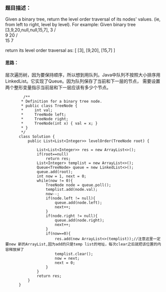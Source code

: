 ### 题目描述：
  Given a binary tree, return the level order traversal of its nodes' values. (ie, from left to right, level by level).
  For example:
  Given binary tree [3,9,20,null,null,15,7],
      3
     / \
    9  20
      /  \
     15   7

  return its level order traversal as:
  [
    [3],
    [9,20],
    [15,7]
  ]
  
#### 思路：
  层次遍历树，因为要保持顺序，所以想到用队列。Java中队列不按照大小排序用LinkedList。它实现了Queue。因为队列保存了当前和下一层的节点，
  需要设置两个整形变量指示当前层和下一层应该有多少个节点。
  
            /**
           * Definition for a binary tree node.
           * public class TreeNode {
           *     int val;
           *     TreeNode left;
           *     TreeNode right;
           *     TreeNode(int x) { val = x; }
           * }
           */
          class Solution {
              public List<List<Integer>> levelOrder(TreeNode root) {

                  List<List<Integer>> res = new ArrayList<>();
                  if(root==null)
                      return res;
                  List<Integer> templist = new ArrayList<>();
                  Queue<TreeNode> queue = new LinkedList<>();
                  queue.add(root);
                  int now = 1, next = 0;
                  while(now != 0){
                      TreeNode node = queue.poll();
                      templist.add(node.val);
                      now--;
                      if(node.left != null){
                          queue.add(node.left);
                          next++;
                      }
                      if(node.right != null){
                          queue.add(node.right);
                          next++;
                      }
                      if(now==0){
                          res.add(new ArrayList<>(templist));//注意这里一定要new 新的ArrayList,因为add的只是temp list的地址，每次clear之后就把该位置的内容释放掉了
                          templist.clear();
                          now = next;
                          next = 0;
                      }
                  }
                  return res;
              }
          }
